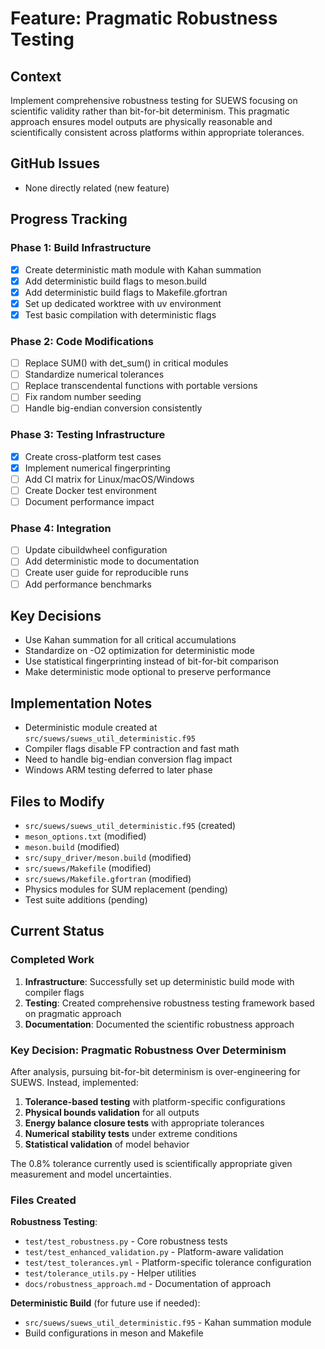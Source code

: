 # Feature: Pragmatic Robustness Testing

## Context
Implement comprehensive robustness testing for SUEWS focusing on scientific validity rather than bit-for-bit determinism. This pragmatic approach ensures model outputs are physically reasonable and scientifically consistent across platforms within appropriate tolerances.

## GitHub Issues
- None directly related (new feature)

## Progress Tracking

### Phase 1: Build Infrastructure
- [x] Create deterministic math module with Kahan summation
- [x] Add deterministic build flags to meson.build
- [x] Add deterministic build flags to Makefile.gfortran
- [x] Set up dedicated worktree with uv environment
- [x] Test basic compilation with deterministic flags

### Phase 2: Code Modifications
- [ ] Replace SUM() with det_sum() in critical modules
- [ ] Standardize numerical tolerances
- [ ] Replace transcendental functions with portable versions
- [ ] Fix random number seeding
- [ ] Handle big-endian conversion consistently

### Phase 3: Testing Infrastructure
- [x] Create cross-platform test cases
- [x] Implement numerical fingerprinting
- [ ] Add CI matrix for Linux/macOS/Windows
- [ ] Create Docker test environment
- [ ] Document performance impact

### Phase 4: Integration
- [ ] Update cibuildwheel configuration
- [ ] Add deterministic mode to documentation
- [ ] Create user guide for reproducible runs
- [ ] Add performance benchmarks

## Key Decisions
- Use Kahan summation for all critical accumulations
- Standardize on -O2 optimization for deterministic mode
- Use statistical fingerprinting instead of bit-for-bit comparison
- Make deterministic mode optional to preserve performance

## Implementation Notes
- Deterministic module created at `src/suews/suews_util_deterministic.f95`
- Compiler flags disable FP contraction and fast math
- Need to handle big-endian conversion flag impact
- Windows ARM testing deferred to later phase

## Files to Modify
- `src/suews/suews_util_deterministic.f95` (created)
- `meson_options.txt` (modified)
- `meson.build` (modified) 
- `src/supy_driver/meson.build` (modified)
- `src/suews/Makefile` (modified)
- `src/suews/Makefile.gfortran` (modified)
- Physics modules for SUM replacement (pending)
- Test suite additions (pending)

## Current Status

### Completed Work

1. **Infrastructure**: Successfully set up deterministic build mode with compiler flags
2. **Testing**: Created comprehensive robustness testing framework based on pragmatic approach
3. **Documentation**: Documented the scientific robustness approach

### Key Decision: Pragmatic Robustness Over Determinism

After analysis, pursuing bit-for-bit determinism is over-engineering for SUEWS. Instead, implemented:

1. **Tolerance-based testing** with platform-specific configurations
2. **Physical bounds validation** for all outputs  
3. **Energy balance closure tests** with appropriate tolerances
4. **Numerical stability tests** under extreme conditions
5. **Statistical validation** of model behavior

The 0.8% tolerance currently used is scientifically appropriate given measurement and model uncertainties.

### Files Created

**Robustness Testing**:
- `test/test_robustness.py` - Core robustness tests
- `test/test_enhanced_validation.py` - Platform-aware validation
- `test/test_tolerances.yml` - Platform-specific tolerance configuration
- `test/tolerance_utils.py` - Helper utilities
- `docs/robustness_approach.md` - Documentation of approach

**Deterministic Build** (for future use if needed):
- `src/suews/suews_util_deterministic.f95` - Kahan summation module
- Build configurations in meson and Makefile